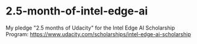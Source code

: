 # 2.5-month-of-intel-edge-ai
My pledge "2.5 months of Udacity" for the Intel Edge AI Scholarship Program: https://www.udacity.com/scholarships/intel-edge-ai-scholarship
